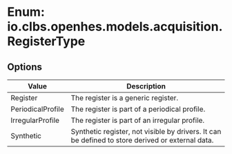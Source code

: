 # Enum: io.clbs.openhes.models.acquisition.RegisterType

## Options

| Value | Description |
| --- | --- |
| Register | The register is a generic register. |
| PeriodicalProfile | The register is part of a periodical profile. |
| IrregularProfile | The register is part of an irregular profile. |
| Synthetic | Synthetic register, not visible by drivers. It can be defined to store derived or external data. |
